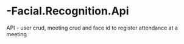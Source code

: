 # -Facial.Recognition.Api
API - user crud, meeting crud and face id to register attendance at a meeting
